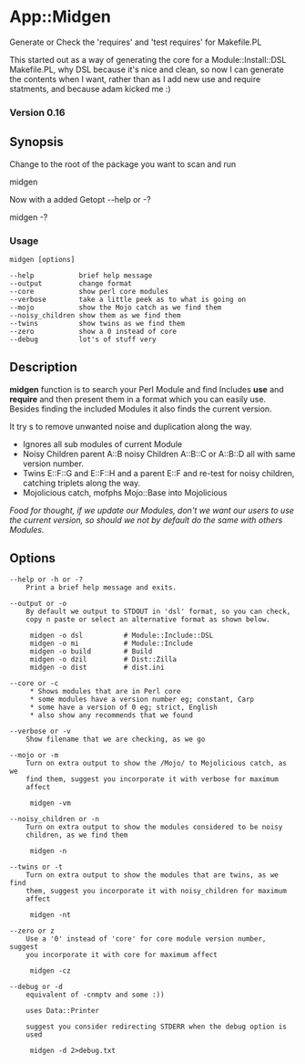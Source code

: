 App::Midgen
==========

Generate or Check the 'requires' and 'test requires' for Makefile.PL

This started out as a way of generating the core for a Module::Install::DSL Makefile.PL, 
why DSL because it's nice and clean, so now I can generate the contents when I want, 
rather than as I add new use and require statments, and because adam kicked me :)


### Version 0.16

## Synopsis

Change to the root of the package you want to scan and run

 midgen


Now with a added Getopt --help or -?

 midgen -?

### Usage
    midgen [options]

    --help           brief help message
    --output         change format
    --core           show perl core modules
    --verbose        take a little peek as to what is going on
    --mojo           show the Mojo catch as we find them
    --noisy_children show them as we find them
    --twins          show twins as we find them
    --zero           show a 0 instead of core
    --debug          lot's of stuff very


## Description
**midgen** function is to search your Perl Module and find Includes **use** and **require** and then present them in a format which you can easily use.
Besides finding the included Modules it also finds the current version.

It try s to remove unwanted noise and duplication along the way.
* Ignores all sub modules of current Module
* Noisy Children parent A::B noisy Children A::B::C or A::B::D all with same version number.
* Twins E::F::G and E::F::H and a parent E::F and re-test for noisy children, catching triplets along the way.
* Mojolicious catch, mofphs Mojo::Base into Mojolicious

_Food for thought, if we update our Modules, don't we want our users to use the current version, so should we not by default do the same with others Modules._

## Options

    --help or -h or -?
        Print a brief help message and exits.

    --output or -o
        By default we output to STDOUT in 'dsl' format, so you can check,
        copy n paste or select an alternative format as shown below.

         midgen -o dsl          # Module::Include::DSL
         midgen -o mi           # Module::Include
         midgen -o build        # Build
         midgen -o dzil         # Dist::Zilla
         midgen -o dist         # dist.ini

    --core or -c
         * Shows modules that are in Perl core
         * some modules have a version number eg; constant, Carp
         * some have a version of 0 eg; strict, English
         * also show any recommends that we found

    --verbose or -v
        Show filename that we are checking, as we go

    --mojo or -m
        Turn on extra output to show the /Mojo/ to Mojolicious catch, as we
        find them, suggest you incorporate it with verbose for maximum
        affect

         midgen -vm

    --noisy_children or -n
        Turn on extra output to show the modules considered to be noisy
        children, as we find them

         midgen -n

    --twins or -t
        Turn on extra output to show the modules that are twins, as we find
        them, suggest you incorporate it with noisy_children for maximum
        affect

         midgen -nt

    --zero or z
        Use a '0' instead of 'core' for core module version number, suggest
        you incorporate it with core for maximum affect

         midgen -cz

    --debug or -d
        equivalent of -cnmptv and some :))

        uses Data::Printer

        suggest you consider redirecting STDERR when the debug option is
        used

         midgen -d 2>debug.txt

